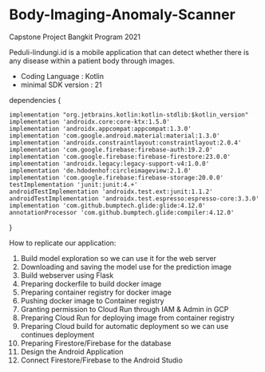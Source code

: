 # Body-Imaging-Anomaly-Scanner

Capstone Project Bangkit Program 2021

Peduli-lindungi.id is a mobile application that can detect whether there is any disease within a patient body through images.

- Coding Language : Kotlin
- minimal SDK version : 21

dependencies {

    implementation "org.jetbrains.kotlin:kotlin-stdlib:$kotlin_version"
    implementation 'androidx.core:core-ktx:1.5.0'
    implementation 'androidx.appcompat:appcompat:1.3.0'
    implementation 'com.google.android.material:material:1.3.0'
    implementation 'androidx.constraintlayout:constraintlayout:2.0.4'
    implementation 'com.google.firebase:firebase-auth:19.2.0'
    implementation 'com.google.firebase:firebase-firestore:23.0.0'
    implementation 'androidx.legacy:legacy-support-v4:1.0.0'
    implementation 'de.hdodenhof:circleimageview:2.1.0'
    implementation 'com.google.firebase:firebase-storage:20.0.0'
    testImplementation 'junit:junit:4.+'
    androidTestImplementation 'androidx.test.ext:junit:1.1.2'
    androidTestImplementation 'androidx.test.espresso:espresso-core:3.3.0'
    implementation 'com.github.bumptech.glide:glide:4.12.0'
    annotationProcessor 'com.github.bumptech.glide:compiler:4.12.0'
}


How to replicate our application:
1. Build model exploration so we can use it for the web server
2. Downloading and saving the model use for the prediction image
3. Build webserver using Flask
4. Preparing dockerfile to build docker image 
5. Preparing container registry for docker image 
6. Pushing docker image to Container registry
7. Granting permission to Cloud Run through IAM & Admin in GCP
8. Preparing Cloud Run for deploying image from container registry
9. Preparing Cloud build for automatic deployment so we can use continues deployment
10. Preparing Firestore/Firebase for the database
11. Design the Android Application
12. Connect Firestore/Firebase to the Android Studio

